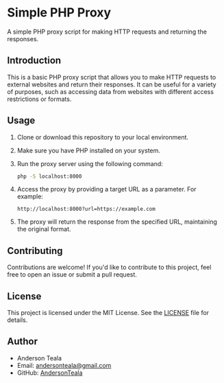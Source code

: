 # Simple PHP Proxy

A simple PHP proxy script for making HTTP requests and returning the responses.

## Introduction

This is a basic PHP proxy script that allows you to make HTTP requests to external websites and return their responses. It can be useful for a variety of purposes, such as accessing data from websites with different access restrictions or formats.

## Usage

1. Clone or download this repository to your local environment.

2. Make sure you have PHP installed on your system.

3. Run the proxy server using the following command:

    ```bash
    php -S localhost:8000
    ```

4. Access the proxy by providing a target URL as a parameter. For example:

    ```
    http://localhost:8000?url=https://example.com
    ```

5. The proxy will return the response from the specified URL, maintaining the original format.

## Contributing

Contributions are welcome! If you'd like to contribute to this project, feel free to open an issue or submit a pull request.

## License

This project is licensed under the MIT License. See the [LICENSE](LICENSE) file for details.

## Author

- Anderson Teala
- Email: andersonteala@gmail.com
- GitHub: [AndersonTeala](https://github.com/AndersonTeala)